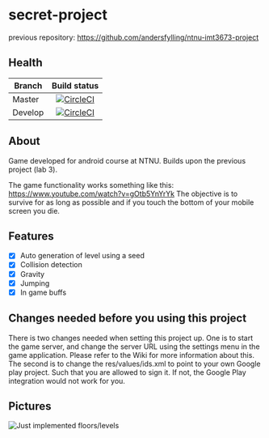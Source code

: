 # secret-project
previous repository: https://github.com/andersfylling/ntnu-imt3673-project

## Health
| Branch       | Build status  |
| ------------ |:-------------:|
| Master       | [![CircleCI](https://circleci.com/gh/andersfylling/secret-project/tree/master.svg?style=svg)](https://circleci.com/gh/andersfylling/secret-project/tree/master)    |
| Develop      | [![CircleCI](https://circleci.com/gh/andersfylling/secret-project/tree/develop.svg?style=svg)](https://circleci.com/gh/andersfylling/secret-project/tree/develop)   |



## About
Game developed for android course at NTNU. Builds upon the previous project (lab 3).

The game functionality works something like this: https://www.youtube.com/watch?v=gOtb5YnYrYk
The objective is to survive for as long as possible and if you touch the bottom of your
mobile screen you die.

## Features

- [x] Auto generation of level using a seed
- [x] Collision detection
- [x] Gravity
- [x] Jumping
- [x] In game buffs

## Changes needed before you using this project
There is two changes needed when setting this project up. One is to start the game server, and change the server URL using the settings menu in the game application. Please refer to the Wiki for more information about this. 
The second is to change the res/values/ids.xml to point to your own Google play project. Such that you are allowed to sign it. If not, the Google Play integration would not work for you.

## Pictures

![Just implemented floors/levels](https://i.imgur.com/ElGWEom.jpg)
